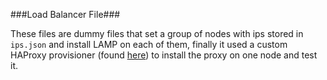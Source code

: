 ###Load Balancer File###

These files are dummy files that set a group of nodes with ips stored in ```ips.json``` and install LAMP on each of them, finally it used a custom HAProxy provisioner (found [here](https://github.com/Magellanea/vagrant_haproxy_provisioner)) to install the proxy on one node and test it.
